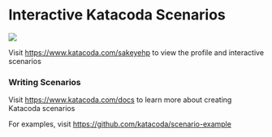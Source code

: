 # Interactive Katacoda Scenarios

[![](http://shields.katacoda.com/katacoda/sakeyehp/count.svg)](https://www.katacoda.com/sakeyehp "Get your profile on Katacoda.com")

Visit https://www.katacoda.com/sakeyehp to view the profile and interactive scenarios

### Writing Scenarios
Visit https://www.katacoda.com/docs to learn more about creating Katacoda scenarios

For examples, visit https://github.com/katacoda/scenario-example
